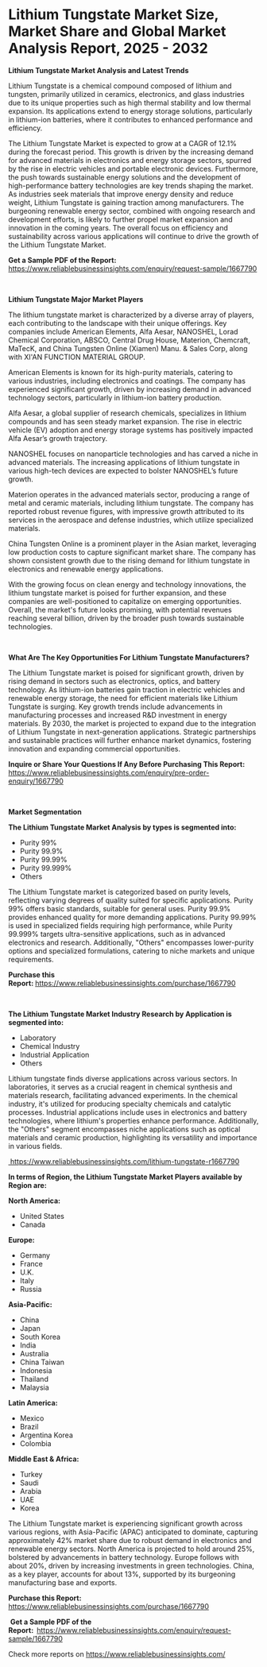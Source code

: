 <p><h1>Lithium Tungstate Market Size, Market Share and Global Market Analysis Report, 2025 - 2032</h1></p><p><strong>Lithium Tungstate Market Analysis and Latest Trends</strong></p>
<p><p>Lithium Tungstate is a chemical compound composed of lithium and tungsten, primarily utilized in ceramics, electronics, and glass industries due to its unique properties such as high thermal stability and low thermal expansion. Its applications extend to energy storage solutions, particularly in lithium-ion batteries, where it contributes to enhanced performance and efficiency.</p><p>The Lithium Tungstate Market is expected to grow at a CAGR of 12.1% during the forecast period. This growth is driven by the increasing demand for advanced materials in electronics and energy storage sectors, spurred by the rise in electric vehicles and portable electronic devices. Furthermore, the push towards sustainable energy solutions and the development of high-performance battery technologies are key trends shaping the market. As industries seek materials that improve energy density and reduce weight, Lithium Tungstate is gaining traction among manufacturers. The burgeoning renewable energy sector, combined with ongoing research and development efforts, is likely to further propel market expansion and innovation in the coming years. The overall focus on efficiency and sustainability across various applications will continue to drive the growth of the Lithium Tungstate Market.</p></p>
<p><strong>Get a Sample PDF of the Report:&nbsp;</strong> <a href="https://www.reliablebusinessinsights.com/enquiry/request-sample/1667790?utm_campaign=2255&utm_medium=2&utm_source=Github&utm_content=ia&utm_term=07032025&utm_id=lithium-tungstate">https://www.reliablebusinessinsights.com/enquiry/request-sample/1667790</a></p>
<p>&nbsp;</p>
<p><strong>Lithium Tungstate Major Market Players</strong></p>
<p><p>The lithium tungstate market is characterized by a diverse array of players, each contributing to the landscape with their unique offerings. Key companies include American Elements, Alfa Aesar, NANOSHEL, Lorad Chemical Corporation, ABSCO, Central Drug House, Materion, Chemcraft, MaTecK, and China Tungsten Online (Xiamen) Manu. & Sales Corp, along with XI'AN FUNCTION MATERIAL GROUP.</p><p>American Elements is known for its high-purity materials, catering to various industries, including electronics and coatings. The company has experienced significant growth, driven by increasing demand in advanced technology sectors, particularly in lithium-ion battery production.</p><p>Alfa Aesar, a global supplier of research chemicals, specializes in lithium compounds and has seen steady market expansion. The rise in electric vehicle (EV) adoption and energy storage systems has positively impacted Alfa Aesar’s growth trajectory.</p><p>NANOSHEL focuses on nanoparticle technologies and has carved a niche in advanced materials. The increasing applications of lithium tungstate in various high-tech devices are expected to bolster NANOSHEL’s future growth.</p><p>Materion operates in the advanced materials sector, producing a range of metal and ceramic materials, including lithium tungstate. The company has reported robust revenue figures, with impressive growth attributed to its services in the aerospace and defense industries, which utilize specialized materials.</p><p>China Tungsten Online is a prominent player in the Asian market, leveraging low production costs to capture significant market share. The company has shown consistent growth due to the rising demand for lithium tungstate in electronics and renewable energy applications.</p><p>With the growing focus on clean energy and technology innovations, the lithium tungstate market is poised for further expansion, and these companies are well-positioned to capitalize on emerging opportunities. Overall, the market's future looks promising, with potential revenues reaching several billion, driven by the broader push towards sustainable technologies.</p></p>
<p>&nbsp;</p>
<p><strong>What Are The Key Opportunities For Lithium Tungstate Manufacturers?</strong></p>
<p><p>The Lithium Tungstate market is poised for significant growth, driven by rising demand in sectors such as electronics, optics, and battery technology. As lithium-ion batteries gain traction in electric vehicles and renewable energy storage, the need for efficient materials like Lithium Tungstate is surging. Key growth trends include advancements in manufacturing processes and increased R&D investment in energy materials. By 2030, the market is projected to expand due to the integration of Lithium Tungstate in next-generation applications. Strategic partnerships and sustainable practices will further enhance market dynamics, fostering innovation and expanding commercial opportunities.</p></p>
<p><strong>Inquire or Share Your Questions If Any Before Purchasing This Report:</strong> <a href="https://www.reliablebusinessinsights.com/enquiry/pre-order-enquiry/1667790?utm_campaign=2255&utm_medium=2&utm_source=Github&utm_content=ia&utm_term=07032025&utm_id=lithium-tungstate">https://www.reliablebusinessinsights.com/enquiry/pre-order-enquiry/1667790</a></p>
<p>&nbsp;</p>
<p><strong>Market Segmentation</strong></p>
<p><strong>The Lithium Tungstate Market Analysis by types is segmented into:</strong></p>
<p><ul><li>Purity 99%</li><li>Purity 99.9%</li><li>Purity 99.99%</li><li>Purity 99.999%</li><li>Others</li></ul></p>
<p><p>The Lithium Tungstate market is categorized based on purity levels, reflecting varying degrees of quality suited for specific applications. Purity 99% offers basic standards, suitable for general uses. Purity 99.9% provides enhanced quality for more demanding applications. Purity 99.99% is used in specialized fields requiring high performance, while Purity 99.999% targets ultra-sensitive applications, such as in advanced electronics and research. Additionally, "Others" encompasses lower-purity options and specialized formulations, catering to niche markets and unique requirements.</p></p>
<p><strong>Purchase this Report:&nbsp;</strong><a href="https://www.reliablebusinessinsights.com/purchase/1667790?utm_campaign=2255&utm_medium=2&utm_source=Github&utm_content=ia&utm_term=07032025&utm_id=lithium-tungstate">https://www.reliablebusinessinsights.com/purchase/1667790</a></p>
<p>&nbsp;</p>
<p><strong>The Lithium Tungstate Market Industry Research by Application is segmented into:</strong></p>
<p><ul><li>Laboratory</li><li>Chemical Industry</li><li>Industrial Application</li><li>Others</li></ul></p>
<p><p>Lithium tungstate finds diverse applications across various sectors. In laboratories, it serves as a crucial reagent in chemical synthesis and materials research, facilitating advanced experiments. In the chemical industry, it's utilized for producing specialty chemicals and catalytic processes. Industrial applications include uses in electronics and battery technologies, where lithium's properties enhance performance. Additionally, the "Others" segment encompasses niche applications such as optical materials and ceramic production, highlighting its versatility and importance in various fields.</p></p>
<p><a href="https://www.reliablebusinessinsights.com/lithium-tungstate-r1667790?utm_campaign=2255&utm_medium=2&utm_source=Github&utm_content=ia&utm_term=07032025&utm_id=lithium-tungstate">&nbsp;https://www.reliablebusinessinsights.com/lithium-tungstate-r1667790</a></p>
<p><strong>In terms of Region, the Lithium Tungstate Market Players available by Region are:</strong></p>
<p>
    <p> <strong> North America: </strong>
        <ul>
            <li>United States</li>
            <li>Canada</li>
        </ul>
        </p> 
    <p> <strong> Europe: </strong>
        <ul>
            <li>Germany</li>
            <li>France</li>
            <li>U.K.</li>
            <li>Italy</li>
            <li>Russia</li>
        </ul>
        </p> 
    <p> <strong> Asia-Pacific: </strong>
        <ul>
            <li>China</li>
            <li>Japan</li>
            <li>South Korea</li>
            <li>India</li>
            <li>Australia</li>
            <li>China Taiwan</li>
            <li>Indonesia</li>
            <li>Thailand</li>
            <li>Malaysia</li>
        </ul>
        </p> 
    <p> <strong> Latin America: </strong>
        <ul>
            <li>Mexico</li>
            <li>Brazil</li>
            <li>Argentina Korea</li>
            <li>Colombia</li>
        </ul>
        </p> 
    <p> <strong> Middle East & Africa: </strong>
        <ul>
            <li>Turkey</li>
            <li>Saudi</li>
            <li>Arabia</li>
            <li>UAE</li>
            <li>Korea</li>
        </ul>
    </p>
    </p>
<p><p>The Lithium Tungstate market is experiencing significant growth across various regions, with Asia-Pacific (APAC) anticipated to dominate, capturing approximately 42% market share due to robust demand in electronics and renewable energy sectors. North America is projected to hold around 25%, bolstered by advancements in battery technology. Europe follows with about 20%, driven by increasing investments in green technologies. China, as a key player, accounts for about 13%, supported by its burgeoning manufacturing base and exports.</p></p>
<p><strong>Purchase this Report: </strong><a href="https://www.reliablebusinessinsights.com/purchase/1667790?utm_campaign=2255&utm_medium=2&utm_source=Github&utm_content=ia&utm_term=07032025&utm_id=lithium-tungstate">https://www.reliablebusinessinsights.com/purchase/1667790</a></p>
<p>&nbsp;<strong>Get a Sample PDF of the Report:&nbsp;&nbsp;</strong><a href="https://www.reliablebusinessinsights.com/enquiry/request-sample/1667790?utm_campaign=2255&utm_medium=2&utm_source=Github&utm_content=ia&utm_term=07032025&utm_id=lithium-tungstate">https://www.reliablebusinessinsights.com/enquiry/request-sample/1667790</a></p>
<p><strong></strong></p>
<p>Check more reports on <a href="https://www.reliablebusinessinsights.com/?utm_campaign=2255&utm_medium=2&utm_source=Github&utm_content=ia&utm_term=07032025&utm_id=lithium-tungstate">https://www.reliablebusinessinsights.com/</a></p>